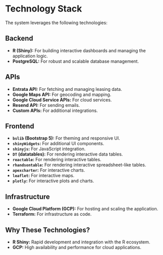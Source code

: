 # Technology Stack

The system leverages the following technologies:

## Backend

- **R (Shiny):** For building interactive dashboards and managing the application logic.
- **PostgreSQL:** For robust and scalable database management.

## APIs

- **Entrata API:** For fetching and managing leasing data.
- **Google Maps API:** For geocoding and mapping.
- **Google Cloud Service APIs:** For cloud services.
- **Resend API:** For sending emails.
- **Custom APIs:** For additional integrations.

## Frontend

- **`bslib` (Bootstrap  5):** For theming and responsive UI.
- **`shinyWidgets`:** For additional UI components.
- **`shinyjs`:** For JavaScript integration.
- **`DT` (datatables):** For rendering interactive data tables.
- **`reactable`:** For rendering interactive tables.
- **`rhandsontable`:** For rendering interactive spreadsheet-like tables.
- **`apexcharter`:** For interactive charts.
- **`leaflet`:** For interactive maps.
- **`plotly`:** For interactive plots and charts.

## Infrastructure

- **Google Cloud Platform (GCP):** For hosting and scaling the application.
- **Terraform:** For infrastructure as code.

## Why These Technologies?

- **R Shiny:** Rapid development and integration with the R ecosystem.
- **GCP:** High availability and performance for cloud applications.

